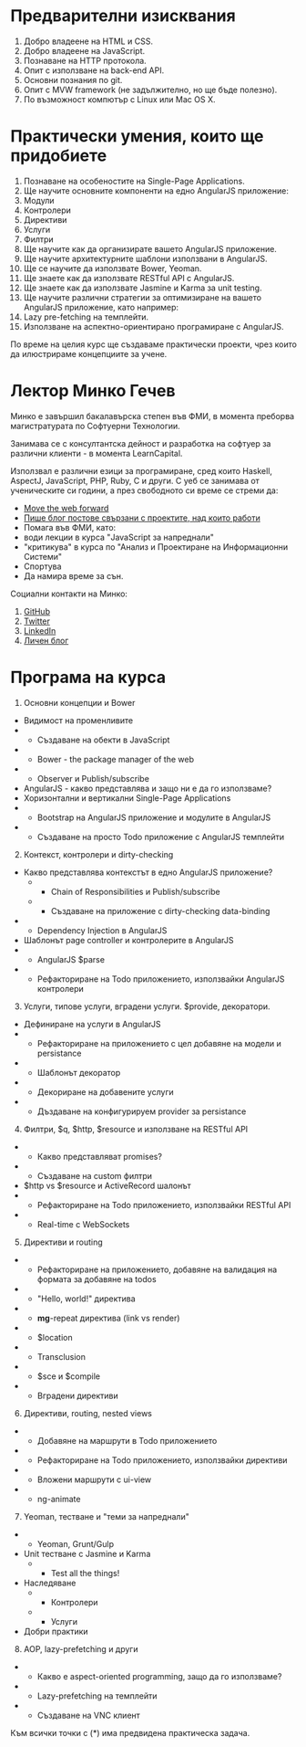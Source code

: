 # Предварителни изисквания

1. Добро владеене на HTML и CSS.
2. Добро владеене на JavaScript.
3. Познаване на HTTP протокола.
4. Опит с използване на back-end API.
5. Основни познания по git.
6. Опит с MVW framework (не задължително, но ще бъде полезно).
7. По възможност компютър с Linux или Mac OS X.

# Практически умения, които ще придобиете

1. Познаване на особеностите на Single-Page Applications.
2. Ще научите основните компоненти на едно AngularJS приложение:
  1. Модули
  2. Контролери
  3. Директиви
  4. Услуги
  5. Филтри
3. Ще научите как да организирате вашето AngularJS приложение.
4. Ще научите архитектурните шаблони използвани в AngularJS.
5. Ще се научите да използвате Bower, Yeoman.
6. Ще знаете как да използвате RESTful API с AngularJS.
7. Ще знаете как да използвате Jasmine и Karma за unit testing.
8. Ще научите различни стратегии за оптимизиране на вашето AngularJS приложение, като например:
  1. Lazy pre-fetching на темплейти.
  2. Използване на аспектно-ориентирано програмиране с AngularJS.

По време на целия курс ще създаваме практически проекти, чрез които да илюстрираме концепциите за учене.

# Лектор Минко Гечев

Минко е завършил бакалавърска степен във ФМИ, в момента преборва магистратурата по Софтуерни Технологии.

Занимава се с консултантска дейност и разработка на софтуер за различни клиенти - в момента LearnCapital.

Използвал е различни езици за програмиране, сред които Haskell, AspectJ, JavaScript, PHP, Ruby, C и други. С уеб се занимава от ученическите си години, а през свободното си време се стреми да:

- [Move the web forward](https://github.com/mgechev)
- [Пише блог постове свързани с проектите, над които работи](http://blog.mgechev.com)
- Помага във ФМИ, като:
 - води лекции в курса "JavaScript за напреднали"
 - "критикува" в курса по "Анализ и Проектиране на Информационни Системи"
- Спортува
- Да намира време за сън.

Социални контакти на Минко:

1. [GitHub](https://github.com/mgechev)
2. [Twitter](https://twitter.com/mgechev)
3. [LinkedIn](https://www.linkedin.com/pub/minko-gechev/33/831/9a7)
4. [Личен блог](http://blog.mgechev.com)


# Програма на курса

1. Основни концепции и Bower
  - Видимост на променливите
  - * Създаване на обекти в JavaScript
  - * Bower - the package manager of the web
  - * Observer и Publish/subscribe
  - AngularJS - какво представлява и защо ни е да го използваме?
  - Хоризонтални и вертикални Single-Page Applications
  - * Bootstrap на AngularJS приложение и модулите в AngularJS
  - * Създаване на просто Todo приложение с AngularJS темплейти
2. Контекст, контролери и dirty-checking
  - Какво представлява контекстът в едно AngularJS приложение?
    - * Chain of Responsibilities и Publish/subscribe
    - * Създаване на приложение с dirty-checking data-binding
  - * Dependency Injection в AngularJS
  - Шаблонът page controller и контролерите в AngularJS
  - * AngularJS $parse
  - * Рефакториране на Todo приложението, използвайки AngularJS контролери
3. Услуги, типове услуги, вградени услуги. $provide, декоратори.
  - Дефиниране на услуги в AngularJS
  - * Рефакториране на приложението с цел добавяне на модели и persistance
  - * Шаблонът декоратор
  - * Декориране на добавените услуги
  - * Дъздаване на конфигурируем provider за persistance
4. Филтри, $q, $http, $resource и използване на RESTful API
  - * Какво представляват promises?
  - * Създаване на custom филтри
  - $http vs $resource и АctiveRecord шалонът
  - * Рефакториране на Todo приложението, използвайки RESTful API
  - * Real-time с WebSockets
5. Директиви и routing
  - * Рефакториране на приложението, добавяне на валидация на формата за добавяне на todos
  - * "Hello, world!" директива
  - * **mg**-repeat директива (link vs render)
  - * $location
  - * Transclusion
  - * $sce и $compile
  - * Вградени директиви
6. Директиви, routing, nested views
  - * Добавяне на маршрути в Todo приложението
  - * Рефакториране на Todo приложението, използвайки директиви
  - * Вложени маршрути с ui-view
  - * ng-animate
7. Yeoman, тестване и "теми за напреднали"
  - * Yeoman, Grunt/Gulp
  - Unit тестване с Jasmine и Karma
    - * Test all the things!
  - Наследяване
    - * Контролери
    - * Услуги
  - Добри практики
8. AOP, lazy-prefetching и други
  - * Какво е aspect-oriented programming, защо да го използваме?
  - * Lazy-prefetching на темплейти
  - * Създаване на VNC клиент

Към всички точки с (*) има предвидена практическа задача.
